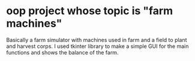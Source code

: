 # oop project whose topic is "farm machines"
Basically a farm simulator with machines used in farm and a field to plant and harvest corps. I used tkinter library to make a simple GUI for the main functions and shows the balance of the farm.


